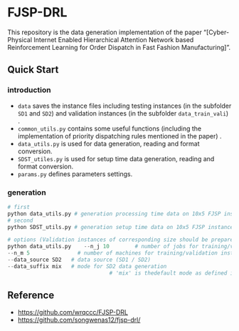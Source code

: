 # FJSP-DRL

This repository is the data generation implementation of the paper “[Cyber-Physical Internet Enabled Hierarchical Attention Network based Reinforcement Learning for Order Dispatch in Fast Fashion Manufacturing]”.

## Quick Start


### introduction

- `data` saves the instance files including testing instances (in the subfolder `SD1` and `SD2`) and validation instances (in the subfolder `data_train_vali`) .
- `common_utils.py` contains some useful functions (including the implementation of priority dispatching rules mentioned in the paper) .
- `data_utils.py` is used for data generation, reading and format conversion.
- `SDST_utiles.py` is used for setup time data generation, reading and format conversion.
- `params.py` defines parameters settings.


### generation

```python
# first
python data_utils.py # generation processing time data on 10x5 FJSP instances using SD2
# second
python SDST_utils.py # generation setup time data on 10x5 FJSP instances using SD2

# options (Validation instances of corresponding size should be prepared in ./data/data_train_vali/{data_source})
python data_utils.py 	--n_j 10		# number of jobs for training/validation instances
--n_m 5			      # number of machines for training/validation instances
--data_source SD2	# data source (SD1 / SD2)
--data_suffix mix	# mode for SD2 data generation
            					# 'mix' is thedefault mode as defined in the paper
```

## Reference

- https://github.com/wrqccc/FJSP-DRL
- https://github.com/songwenas12/fjsp-drl/

